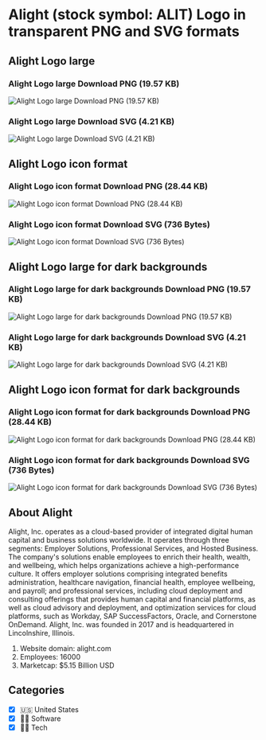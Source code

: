 # Alight (stock symbol: ALIT) Logo in transparent PNG and SVG formats

## Alight Logo large

### Alight Logo large Download PNG (19.57 KB)

![Alight Logo large Download PNG (19.57 KB)](/img/orig/ALIT_BIG-19f44c06.png)

### Alight Logo large Download SVG (4.21 KB)

![Alight Logo large Download SVG (4.21 KB)](/img/orig/ALIT_BIG-1b76aecd.svg)

## Alight Logo icon format

### Alight Logo icon format Download PNG (28.44 KB)

![Alight Logo icon format Download PNG (28.44 KB)](/img/orig/ALIT-00f22dec.png)

### Alight Logo icon format Download SVG (736 Bytes)

![Alight Logo icon format Download SVG (736 Bytes)](/img/orig/ALIT-3b22888b.svg)

## Alight Logo large for dark backgrounds

### Alight Logo large for dark backgrounds Download PNG (19.57 KB)

![Alight Logo large for dark backgrounds Download PNG (19.57 KB)](/img/orig/ALIT_BIG.D-83677ea7.png)

### Alight Logo large for dark backgrounds Download SVG (4.21 KB)

![Alight Logo large for dark backgrounds Download SVG (4.21 KB)](/img/orig/ALIT_BIG.D-242ab4ec.svg)

## Alight Logo icon format for dark backgrounds

### Alight Logo icon format for dark backgrounds Download PNG (28.44 KB)

![Alight Logo icon format for dark backgrounds Download PNG (28.44 KB)](/img/orig/ALIT.D-6dc31afc.png)

### Alight Logo icon format for dark backgrounds Download SVG (736 Bytes)

![Alight Logo icon format for dark backgrounds Download SVG (736 Bytes)](/img/orig/ALIT.D-b234fb1a.svg)

## About Alight

Alight, Inc. operates as a cloud-based provider of integrated digital human capital and business solutions worldwide. It operates through three segments: Employer Solutions, Professional Services, and Hosted Business. The company's solutions enable employees to enrich their health, wealth, and wellbeing, which helps organizations achieve a high-performance culture. It offers employer solutions comprising integrated benefits administration, healthcare navigation, financial health, employee wellbeing, and payroll; and professional services, including cloud deployment and consulting offerings that provides human capital and financial platforms, as well as cloud advisory and deployment, and optimization services for cloud platforms, such as Workday, SAP SuccessFactors, Oracle, and Cornerstone OnDemand. Alight, Inc. was founded in 2017 and is headquartered in Lincolnshire, Illinois.

1. Website domain: alight.com
2. Employees: 16000
3. Marketcap: $5.15 Billion USD


## Categories
- [x] 🇺🇸 United States
- [x] 👨‍💻 Software
- [x] 👩‍💻 Tech
